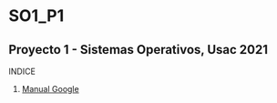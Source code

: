 # SO1_P1
Proyecto 1 - Sistemas Operativos, Usac 2021
-------------------------------------------

INDICE

1. [Manual Google](https://github.com/Abner-Hernandez/Google_PubSub/blob/main/manual.md)
